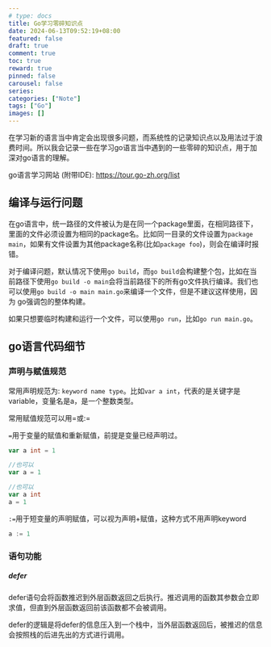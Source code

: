 ```yaml
---
# type: docs 
title: Go学习零碎知识点
date: 2024-06-13T09:52:19+08:00
featured: false
draft: true
comment: true
toc: true
reward: true
pinned: false
carousel: false
series:
categories: ["Note"]
tags: ["Go"]
images: []
---
```


在学习新的语言当中肯定会出现很多问题，而系统性的记录知识点以及用法过于浪费时间。所以我会记录一些在学习go语言当中遇到的一些零碎的知识点，用于加深对go语言的理解。

<!--more-->

go语言学习网站 (附带IDE): https://tour.go-zh.org/list

## 编译与运行问题

在go语言中，统一路径的文件被认为是在同一个package里面，在相同路径下，里面的文件必须设置为相同的package名。比如同一目录的文件设置为`package main`，如果有文件设置为其他package名称(比如`package foo`)，则会在编译时报错。

对于编译问题，默认情况下使用`go build`，而`go build`会构建整个包，比如在当前路径下使用`go build -o main`会将当前路径下的所有go文件执行编译。我们也可以使用`go build -o main main.go`来编译一个文件，但是不建议这样使用，因为 go强调包的整体构建。

如果只想要临时构建和运行一个文件，可以使用`go run`，比如`go run main.go`。



## go语言代码细节

### 声明与赋值规范

常用声明规范为: `keyword name type`。比如`var a int`，代表的是关键字是variable，变量名是a，是一个整数类型。

常用赋值规范可以用=或:=

`=`用于变量的赋值和重新赋值，前提是变量已经声明过。

```go
var a int = 1

//也可以
var a = 1

//也可以
var a int
a = 1
```

`:=`用于短变量的声明赋值，可以视为声明+赋值，这种方式不用声明keyword

```go
a := 1
```



### 语句功能

##### defer

defer语句会将函数推迟到外层函数返回之后执行。推迟调用的函数其参数会立即求值，但直到外层函数返回前该函数都不会被调用。

defer的逻辑是将defer的信息压入到一个栈中，当外层函数返回后，被推迟的信息会按照栈的后进先出的方式进行调用。

